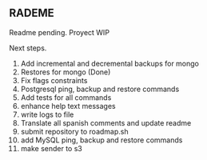 ## RADEME
Readme pending. Proyect WIP

Next steps.

1. Add incremental and decremental backups for mongo
2. Restores for mongo (Done)
3. Fix flags constraints
4. Postgresql ping, backup and restore commands
5. Add tests for all commands
6. enhance help text messages
7. write logs to file
8. Translate all spanish comments and update readme
9. submit repository to roadmap.sh
10. add MySQL ping, backup and restore commands
11. make sender to s3
